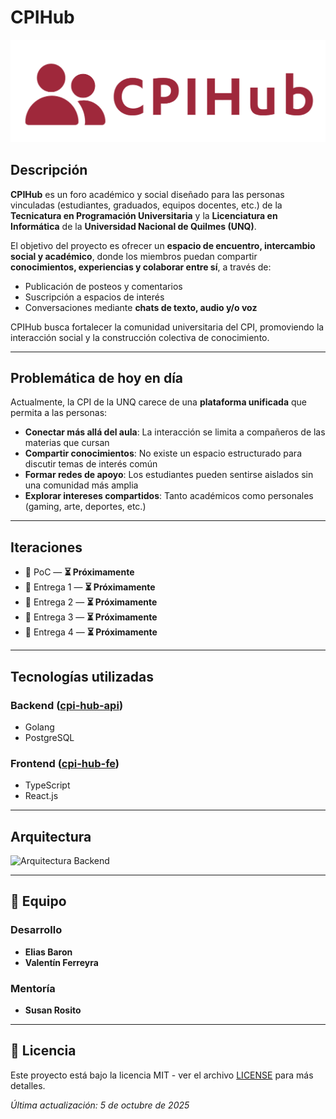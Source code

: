 # CPIHub

![CPIHub logo](logo-CPIHub.png)

## Descripción
**CPIHub** es un foro académico y social diseñado para las personas vinculadas (estudiantes, graduados, equipos docentes, etc.) de la **Tecnicatura en Programación Universitaria** y la **Licenciatura en Informática** de la **Universidad Nacional de Quilmes (UNQ)**.  

El objetivo del proyecto es ofrecer un **espacio de encuentro, intercambio social y académico**, donde los miembros puedan compartir **conocimientos, experiencias y colaborar entre sí**, a través de:  

- Publicación de posteos y comentarios  
- Suscripción a espacios de interés  
- Conversaciones mediante **chats de texto, audio y/o voz**  

CPIHub busca fortalecer la comunidad universitaria del CPI, promoviendo la interacción social y la construcción colectiva de conocimiento.  

---

## Problemática de hoy en día
Actualmente, la CPI de la UNQ carece de una **plataforma unificada** que permita a las personas:

- **Conectar más allá del aula**: La interacción se limita a compañeros de las materias que cursan
- **Compartir conocimientos**: No existe un espacio estructurado para discutir temas de interés común
- **Formar redes de apoyo**: Los estudiantes pueden sentirse aislados sin una comunidad más amplia
- **Explorar intereses compartidos**: Tanto académicos como personales (gaming, arte, deportes, etc.)

---

## Iteraciones
- 📌 PoC — **⏳ Próximamente**  
- 📌 Entrega 1 — **⏳ Próximamente**  
- 📌 Entrega 2 — **⏳ Próximamente**  
- 📌 Entrega 3 — **⏳ Próximamente**  
- 📌 Entrega 4 — **⏳ Próximamente**  

---

## Tecnologías utilizadas

### Backend ([cpi-hub-api](https://github.com/EliasBaron/cpi-hub-api))
- Golang
- PostgreSQL

### Frontend ([cpi-hub-fe](https://github.com/EliasBaron/cpi-hub-fe))
- TypeScript
- React.js

---

## Arquitectura

<img width="1154" height="624" alt="Arquitectura Backend" src="https://github.com/user-attachments/assets/c10bff70-983f-4991-9d04-23d4087867ce" />

---

## 👥 Equipo
### Desarrollo
- **Elias Baron**  
- **Valentín Ferreyra**

### Mentoría
- **Susan Rosito**

---

## 📄 Licencia
Este proyecto está bajo la licencia MIT - ver el archivo [LICENSE](LICENSE) para más detalles.



_Última actualización: 5 de octubre de 2025_
